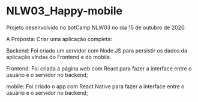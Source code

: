 # NLW03_Happy-mobile

Projeto desenvolvido no botCamp NLW03 no dia 15 de outubro de 2020.

A Proposta:
Criar uma aplicação completa:

Backend:
    Foi criado um servidor com Node.JS para persistir os dados da aplicação vindas do Frontend e do mobile.

Frontend:
    Foi criada a página web com React para fazer a interface entre o usuário e o servidor no backend;

mobile:
Foi criado o app com React Native para fazer a interface entre o usuário e o servidor no backend;
